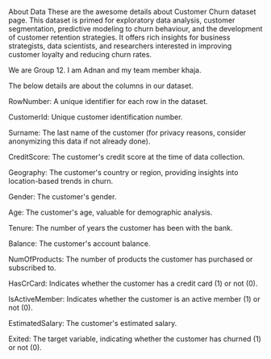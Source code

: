 About Data
These are the awesome details about Customer Churn dataset page. This dataset is primed for exploratory data analysis, customer segmentation, predictive modeling to churn behaviour, and the development of customer retention strategies. It offers rich insights for business strategists, data scientists, and researchers interested in improving customer loyalty and reducing churn rates.

We are Group 12. I am Adnan and my team member khaja.

The below details are about the columns in our dataset.

RowNumber: A unique identifier for each row in the dataset.

CustomerId: Unique customer identification number.

Surname: The last name of the customer (for privacy reasons, consider anonymizing this data if not already done).

CreditScore: The customer's credit score at the time of data collection.

Geography: The customer's country or region, providing insights into location-based trends in churn.

Gender: The customer's gender.

Age: The customer's age, valuable for demographic analysis.

Tenure: The number of years the customer has been with the bank.

Balance: The customer's account balance.

NumOfProducts: The number of products the customer has purchased or subscribed to.

HasCrCard: Indicates whether the customer has a credit card (1) or not (0).

IsActiveMember: Indicates whether the customer is an active member (1) or not (0).

EstimatedSalary: The customer's estimated salary.

Exited: The target variable, indicating whether the customer has churned (1) or not (0).

